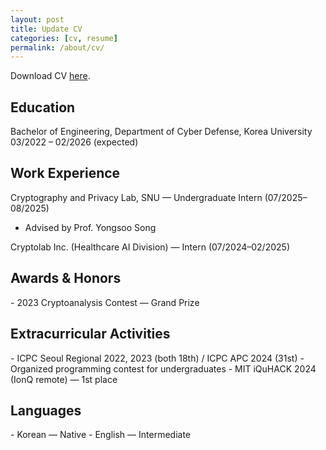 ```yaml
---
layout: post
title: Update CV
categories: [cv, resume]
permalink: /about/cv/
---
```



Download CV
<a href="{{ '/assets/cv/Hyeoncheol_Joo_CV.pdf' | relative_url }}" target="_blank" rel="noopener">here</a>.

<h2>Education</h2>

Bachelor of Engineering, Department of Cyber Defense, Korea University  
03/2022 – 02/2026 (expected)

<h2>Work Experience</h2>

Cryptography and Privacy Lab, SNU — Undergraduate Intern (07/2025–08/2025)  
- Advised by Prof. Yongsoo Song

Cryptolab Inc. (Healthcare AI Division) — Intern (07/2024–02/2025)

<h2>Awards & Honors</h2>
- 2023 Cryptoanalysis Contest — Grand Prize

<h2>Extracurricular Activities</h2>
- ICPC Seoul Regional 2022, 2023 (both 18th) / ICPC APC 2024 (31st)
- Organized programming contest for undergraduates
- MIT iQuHACK 2024 (IonQ remote) — 1st place

<h2>Languages</h2>
- Korean — Native  
- English — Intermediate

